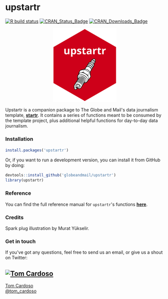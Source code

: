 # upstartr

<!-- badges: start -->
[![R build status](https://github.com/globeandmail/upstartr/workflows/R-CMD-check/badge.svg)](https://github.com/globeandmail/upstartr/actions)
[![CRAN_Status_Badge](http://www.r-pkg.org/badges/version/upstartr)](https://cran.r-project.org/package=upstartr)
[![CRAN_Downloads_Badge](https://cranlogs.r-pkg.org/badges/upstartr)](https://cranlogs.r-pkg.org/badges/upstartr)
<!-- badges: end -->
<p align="center">
  <img src="https://raw.githubusercontent.com/globeandmail/upstartr/master/images/upstartr-sticker.png" alt="upstartr logo" width="40%" height="40%" />
</p>

Upstartr is a companion package to The Globe and Mail's data journalism template, [**startr**](https://github.com/globeandmail/startr). It contains a series of functions meant to be consumed by the template project, plus additional helpful functions for day-to-day data journalism.

### Installation

```r
install.packages('upstartr')
```

Or, if you want to run a development version, you can install it from GitHub by doing:
```r
devtools::install_github('globeandmail/upstartr')
library(upstartr)
```

### Reference

You can find the full reference manual for `upstartr`'s functions [**here**](https://globeandmail.github.io/upstartr/).

### Credits

Spark plug illustration by Murat Yükselir.

### Get in touch

If you've got any questions, feel free to send us an email, or give us a shout on Twitter:

[![Tom Cardoso](https://avatars0.githubusercontent.com/u/2408118?v=3&s=200)](https://github.com/tomcardoso)
---
[Tom Cardoso](mailto:tcardoso@globeandmail.com) <br> [@tom_cardoso](https://www.twitter.com/tom_cardoso)

